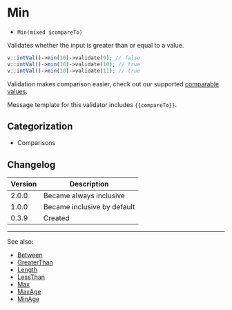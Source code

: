 # Min

- `Min(mixed $compareTo)`

Validates whether the input is greater than or equal to a value.

```php
v::intVal()->min(10)->validate(9); // false
v::intVal()->min(10)->validate(10); // true
v::intVal()->min(10)->validate(11); // true
```

Validation makes comparison easier, check out our supported
[comparable values](../comparable-values.md).

Message template for this validator includes `{{compareTo}}`.

## Categorization

- Comparisons

## Changelog

Version | Description
--------|-------------
  2.0.0 | Became always inclusive
  1.0.0 | Became inclusive by default
  0.3.9 | Created

***
See also:

- [Between](Between.md)
- [GreaterThan](GreaterThan.md)
- [Length](Length.md)
- [LessThan](LessThan.md)
- [Max](Max.md)
- [MaxAge](MaxAge.md)
- [MinAge](MinAge.md)
